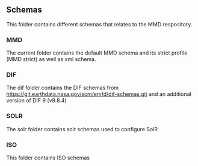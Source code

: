 ## Schemas

This folder contains different schemas that relates to the MMD respository.

### MMD

The current folder contains the default MMD schema and its strict profile (MMD strict) as well as xml schema.

### DIF

The dif folder contains the DIF schemas from https://git.earthdata.nasa.gov/scm/emfd/dif-schemas.git
and an additional version of DIF 9 (v9.8.4)

### SOLR

The solr folder contains solr schemas used to configure SolR

### ISO

This folder contains ISO schemas

